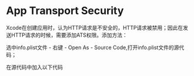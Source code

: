 # App Transport Security

Xcode在创建应用时，认为HTTP请求是不安全的，HTTP请求被禁用；因此在发送HTTP请求的时候，需要添加ATS权限。添加方法：

选中info.plist文件 - 右键 - Open As - Source Code,打开info.plist文件的源代码；

在源代码中加入以下代码


